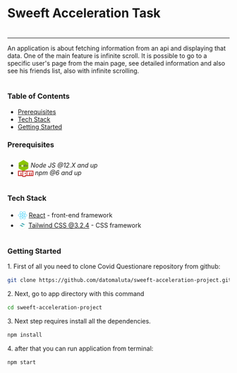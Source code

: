 <div style="display:flex; align-items: center">
  <h1 style="position:relative; top: -6px" >Sweeft Acceleration Task</h1>
</div>

---

An application is about fetching information from an api and displaying that data. One of the main feature is infinite scroll. It is possible to go to a specific user's page from the main page, see detailed information and also see his friends list, also with infinite scrolling.

#

### Table of Contents

- [Prerequisites](#prerequisites)
- [Tech Stack](#tech-stack)
- [Getting Started](#getting-started)

### Prerequisites

- <img src="readme/assets/node.png" width="25" style="position: relative; top: 8px" /> _Node JS @12.X and up_
- <img src="readme/assets/npm.png" width="35" style="position: relative; top: 4px" /> _npm @6 and up_

#

### Tech Stack

- <img src="readme/assets/react.png" height="18" style="position: relative; top: 4px" /> [React](https://reactjs.org) - front-end framework
- <img src="readme/assets/tailwind.png"  height="20" style="position: relative; top: 4px" /> [Tailwind CSS @3.2.4](https://tailwindcss.com/) - CSS framework

#

### Getting Started

1\. First of all you need to clone Covid Questionare repository from github:

```sh
git clone https://github.com/datomaluta/sweeft-acceleration-project.git
```

2\. Next, go to app directory with this command

```sh
cd sweeft-acceleration-project
```

3\. Next step requires install all the dependencies.

```sh
npm install
```

4\. after that you can run application from terminal:

```sh
npm start
```
